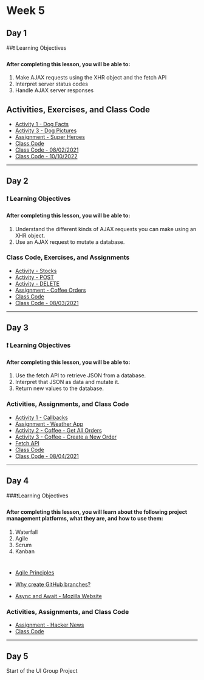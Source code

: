 
# Week 5

## Day 1

##❗ Learning Objectives

<h4>After completing this lesson, you will be able to:</h4>

1. Make AJAX requests using the XHR object and the fetch API
2. Interpret server status codes
3. Handle AJAX server responses
 
## Activities, Exercises, and Class Code 
- [Activity 1 - Dog Facts](day1/activities/dog-facts.md)
- [Activity 3 - Dog Pictures](day1/activities/dog-pics.md)
- [Assignment - Super Heroes](day1/assignments/super-heroes.md) 
- [Class Code](day1/code-downloads/async-js.zip)
- [Class Code - 08/02/2021](day1/code-downloads/async-req.zip)
- [Class Code - 10/10/2022](day1/code-downloads/week5-day1.zip)

---
## Day 2 
### ❗ Learning Objectives

<h4>After completing this lesson, you will be able to:</h4>

1. Understand the different kinds of AJAX requests you can make using an XHR object.
2. Use an AJAX request to mutate a database.

### Class Code, Exercises, and Assignments

- [Activity - Stocks](day2/activities/activity-stocks.md)
- [Activity - POST](day2/activities/activity-post.md)
- [Activity - DELETE](day2/activities/activity-delete.md)
- [Assignment - Coffee Orders](day2/assignments/coffee-orders.md)
- [Class Code](day2/code-downloads/http-post.zip)
- [Class Code - 08/03/2021](day2/code-downloads/post-async.zip)

---

## Day 3 


### ❗ Learning Objectives

<h4>After completing this lesson, you will be able to:</h4>

1. Use the fetch API to retrieve JSON from a database.
2. Interpret that JSON as data and mutate it.
3. Return new values to the database.

### Activities, Assignments, and Class Code

- [Activity 1 - Callbacks](day3/activities/callbacks.md)
- [Assignment - Weather App](day3/assignments/weather-app.md)
- [Activity 2 - Coffee - Get All Orders](day3/activities/coffee-get.md) 
- [Activity 3 - Coffee - Create a New Order](day3/activities/coffee-post.md) 
- [Fetch API](https://github.com/github/fetch)
- [Class Code](day3/code-downloads/learn-fetch.zip)
- [Class Code - 08/04/2021](day3/code-downloads/intro-promises.zip)

---


## Day 4 


###❗Learning Objectives

<h4>After completing this lesson, you will learn about the following project management platforms, what they are, and how to use them:</h4>

1. Waterfall
2. Agile
3. Scrum
4. Kanban

#
- [Agile Principles](day5/resources/agile.md) 
- [Why create GitHub branches?](day5/resources/branches.md)

- [Async and Await - Mozilla Website](https://developer.mozilla.org/en-US/docs/Learn/JavaScript/Asynchronous/Async_await)

### Activities, Assignments, and Class Code

- [Assignment - Hacker News](day4/assignments/hacker-news.md)
- [Class Code](day4/code-downloads/async-await.zip)

<!-- 
- [Activity 1 - Saving Movie into Firebase](day4/activities/save-movie.md)
- [Activity 2 - Fetching and Displaying Movies from Firebase](day4/activities/fetch-movie.md)

- [Assignment - Grocery App Firebase](day4/assignments/grocery-app.md) 
-->

<!-- 
- [Class Code](day4/code-downloads/firebase-async-await.zip)
-->

---
## Day 5 
Start of the UI Group Project 





